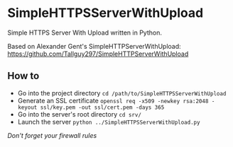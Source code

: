 # SimpleHTTPSServerWithUpload
Simple HTTPS Server With Upload written in Python.

Based on Alexander Gent's SimpleHTTPServerWithUpload:
https://github.com/Tallguy297/SimpleHTTPServerWithUpload

## How to

* Go into the project directory
	`cd /path/to/SimpleHTTPSServerWithUpload`
* Generate an SSL certificate
	`openssl req -x509 -newkey rsa:2048 -keyout ssl/key.pem -out ssl/cert.pem -days 365`
* Go into the server's root directory
	`cd srv/`
* Launch the server
	`python ../SimpleHTTPSServerWithUpload.py`

_Don't forget your firewall rules_
